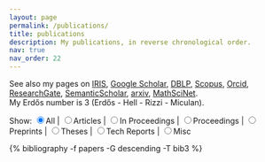 ```yaml
---
layout: page
permalink: /publications/
title: publications
description: My publications, in reverse chronological order.
nav: true
nav_order: 22
---
```

<!-- _pages/publications.md -->
See also my pages on
[IRIS](https://air.uniud.it/cris/rp/rp00250),
[Google Scholar](https://scholar.google.com/citations?user=bPAplNgAAAAJ), 
[DBLP](https://dblp.uni-trier.de/pid/m/MarinoMiculan.html),
[Scopus](https://www.scopus.com/authid/detail.uri?authorId=6602346936),
[Orcid](https://orcid.org/0000-0003-0755-3444),
[ResearchGate](https://www.researchgate.net/profile/Marino-Miculan),
[SemanticScholar](https://www.semanticscholar.org/author/Marino-Miculan/1755352),
[arxiv](https://arxiv.org/search/cs?searchtype=author&query=Miculan,+M),
[MathSciNet](https://mathscinet.ams.org/mathscinet/MRAuthorID/352119).<br/>
My Erdős number is 3 (Erdős - Hell - Rizzi - Miculan).


<script type="text/javascript">
  function showOnlyPub(g) {
    const elenco = document.querySelectorAll('.row');
    console.log(elenco);
    elenco.forEach(item => {
      if (item.classList.contains(g)) {
          item.parentNode.style.display = 'list-item';
      } else {
          item.parentNode.style.display = 'none';
      }
    });
  }

  function showAllPub() {
    document.querySelectorAll('.row').forEach(item => item.parentNode.style.display = 'list-item');
  }
</script>

Show:
<input type="radio" name="pub_selection" onclick="showAllPub()" checked><label>All</label> |
<input type="radio" name="pub_selection" onclick="showOnlyPub('article')"><label>Articles</label> |
<input type="radio" name="pub_selection" onclick="showOnlyPub('inproceedings')"><label>In Proceedings</label> |
<input type="radio" name="pub_selection" onclick="showOnlyPub('proceedings')"><label>Proceedings</label> |
<input type="radio" name="pub_selection" onclick="showOnlyPub('preprint')"><label>Preprints</label> |
<input type="radio" name="pub_selection" onclick="showOnlyPub('thesis')"><label>Theses</label> |
<input type="radio" name="pub_selection" onclick="showOnlyPub('techreport')"><label>Tech Reports</label> |
<input type="radio" name="pub_selection" onclick="showOnlyPub('misc')"><label>Misc</label>
<div class="publications">
{% bibliography -f papers -G descending -T bib3 %}
</div>
